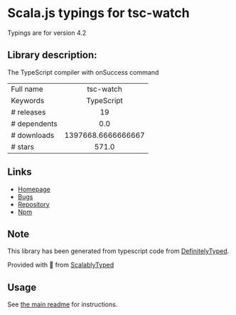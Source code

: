 
# Scala.js typings for tsc-watch

Typings are for version 4.2

## Library description:
The TypeScript compiler with onSuccess command

|                    |                 |
| ------------------ | :-------------: |
| Full name          | tsc-watch |
| Keywords           | TypeScript |
| # releases         | 19 |
| # dependents       | 0.0 |
| # downloads        | 1397668.6666666667 |
| # stars            | 571.0 |

## Links
- [Homepage](https://github.com/gilamran/tsc-watch#readme)
- [Bugs](https://github.com/gilamran/tsc-watch/issues)
- [Repository](https://github.com/gilamran/tsc-watch)
- [Npm](https://www.npmjs.com/package/tsc-watch)
    


## Note
This library has been generated from typescript code from [DefinitelyTyped](https://definitelytyped.org).

Provided with :purple_heart: from [ScalablyTyped](https://github.com/oyvindberg/ScalablyTyped)

## Usage
See [the main readme](../../readme.md) for instructions.


